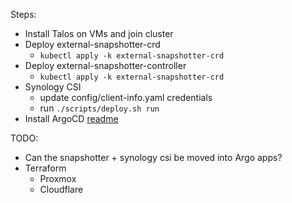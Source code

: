 Steps:

- Install Talos on VMs and join cluster
- Deploy external-snapshotter-crd
  - `kubectl apply -k external-snapshotter-crd`
- Deploy external-snapshotter-controller
  - `kubectl apply -k external-snapshotter-crd`
- Synology CSI
  - update config/client-info.yaml credentials
  - run `./scripts/deploy.sh run`
- Install ArgoCD [readme](./argocd/readme.md)



TODO:
- Can the snapshotter + synology csi be moved into Argo apps?
- Terraform
  - Proxmox
  - Cloudflare
